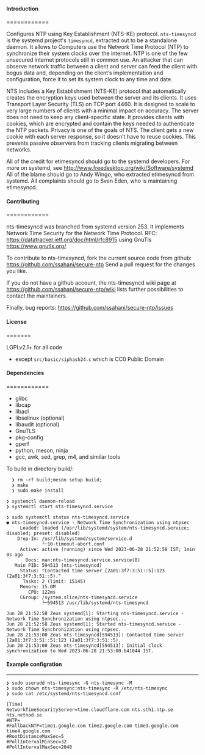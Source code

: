 #### Introduction
============

Configures NTP using Key Establishment (NTS-KE) protocol. `nts-timesyncd` is the systemd project's 
`timesyncd`, extracted out to be a standalone daemon.  It allows to Computers use the 
Network Time Protocol (NTP) to synchronize
their system clocks over the internet. NTP is one of the few unsecured internet
protocols still in common use. An attacker that can observe network traffic between
a client and server can feed the client with bogus data and, depending on the client’s
implementation and configuration, force it to set its system clock to any time and date.

NTS includes a Key Establishment (NTS-KE) protocol that automatically creates the encryption
keys used between the server and its clients. It uses Transport Layer Security (TLS) on TCP
port 4460. It is designed to scale to very large numbers of clients with a minimal impact on
accuracy. The server does not need to keep any client-specific state. It provides clients with
cookies, which are encrypted and contain the keys needed to authenticate the NTP packets.
Privacy is one of the goals of NTS. The client gets a new cookie with each server response,
so it doesn’t have to reuse cookies. This prevents passive observers from tracking clients migrating between networks.


All of the credit for etimesyncd should go to the systemd developers.
For more on systemd, see
  http://www.freedesktop.org/wiki/Software/systemd
All of the blame should go to Andy Wingo, who extracted etimesyncd
from systemd.
All complaints should go to Sven Eden, who is maintaining etimesyncd.

#### Contributing
============

nts-timesyncd was branched from systemd version 253. It implements
Network Time Security for the Network Time Protocol.
RFC: https://datatracker.ietf.org/doc/html/rfc8915 using GnuTls
https://www.gnutls.org/

To contribute to nts-timesyncd, fork the current source code from github:
https://github.com/ssahani/secure-ntp
Send a pull request for the changes you like.

If you do not have a github account, the nts-timesyncd wiki page at
 https://github.com/ssahani/secure-ntp/wiki
lists further possibilities to contact the maintainers.

Finally, bug reports:
  https://github.com/ssahani/secure-ntp/issues

#### License
=======

LGPLv2.1+ for all code
  - except `src/basic/siphash24.c` which is CC0 Public Domain

#### Dependencies
============

  * glibc
  * libcap
  * libacl
  * libselinux (optional)
  * libaudit (optional)
  * GnuTLS
  * pkg-config
  * gperf
  * python, meson, ninja
  * gcc, awk, sed, grep, m4, and similar tools

To build in directory build/:
```
  ❯ rm -rf build;meson setup build;
  ❯ make
  ❯ sudo make install
```

```
❯ systemctl daemon-reload
❯ systemctl start nts-timesyncd.service
```

```
❯ sudo systemctl status nts-timesyncd.service
● nts-timesyncd.service - Network Time Synchronization using ntpsec
     Loaded: loaded (/usr/lib/systemd/system/nts-timesyncd.service; disabled; preset: disabled)
    Drop-In: /usr/lib/systemd/system/service.d
             └─10-timeout-abort.conf
     Active: active (running) since Wed 2023-06-28 21:52:58 IST; 1min 0s ago
       Docs: man:nts-timesyncd.service.service(8)
   Main PID: 594513 (nts-timesyncd)
     Status: "Contacted time server [2a01:3f7:3:51::5]:123 (2a01:3f7:3:51::5)."
      Tasks: 2 (limit: 15145)
     Memory: 15.0M
        CPU: 122ms
     CGroup: /system.slice/nts-timesyncd.service
             └─594513 /usr/lib/systemd/nts-timesyncd

Jun 28 21:52:58 Zeus systemd[1]: Starting nts-timesyncd.service - Network Time Synchronization using ntpsec...
Jun 28 21:52:58 Zeus systemd[1]: Started nts-timesyncd.service - Network Time Synchronization using ntpsec.
Jun 28 21:53:00 Zeus nts-timesyncd[594513]: Contacted time server [2a01:3f7:3:51::5]:123 (2a01:3f7:3:51::5).
Jun 28 21:53:00 Zeus nts-timesyncd[594513]: Initial clock synchronization to Wed 2023-06-28 21:53:00.641044 IST.
```


#### Example configration
------------

```
❯ sudo useradd nts-timesync -G nts-timesync -M
❯ sudo chown nts-timesync:nts-timesync -R /etc/nts-timesync
❯ sudo cat /etc/systemd/nts-timesyncd.conf

```

```
[Time]
NetworkTimeSecurityServer=time.cloudflare.com nts.sth1.ntp.se nts.netnod.se
#NTP=
#FallbackNTP=time1.google.com time2.google.com time3.google.com time4.google.com
#RootDistanceMaxSec=5
#PollIntervalMinSec=32
#PollIntervalMaxSec=2048

```
